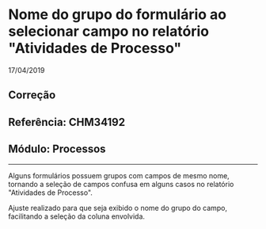 # Nome do grupo do formulário ao selecionar campo no relatório "Atividades de Processo"
17/04/2019
## Correção
## Referência: CHM34192
## Módulo: Processos
***

Alguns formulários possuem grupos com campos de mesmo nome, tornando a seleção de campos confusa em alguns casos no relatório "Atividades de Processo".

Ajuste realizado para que seja exibido o nome do grupo do campo, facilitando a seleção da coluna envolvida.